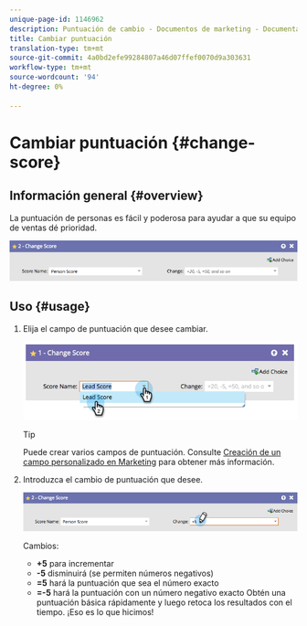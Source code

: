 ```yaml
---
unique-page-id: 1146962
description: Puntuación de cambio - Documentos de marketing - Documentación del producto
title: Cambiar puntuación
translation-type: tm+mt
source-git-commit: 4a0bd2efe99284807a46d07ffef0070d9a303631
workflow-type: tm+mt
source-wordcount: '94'
ht-degree: 0%

---
```



# Cambiar puntuación {#change-score}

## Información general {#overview}

La puntuación de personas es fácil y poderosa para ayudar a que su equipo de ventas dé prioridad.

![](assets/flowstep-changescore.png)

## Uso {#usage}

1. Elija el campo de puntuación que desee cambiar.

   ![](assets/image2014-9-22-11-3a7-3a31.png)

   >[!TIP]
   >
   >Puede crear varios campos de puntuación. Consulte [Creación de un campo personalizado en Marketing](/help/marketo/product-docs/administration/field-management/create-a-custom-field-in-marketo.md) para obtener más información.

1. Introduzca el cambio de puntuación que desee.

   ![](assets/flowstep-changescoretype.png)

   Cambios:

   * **+5** para incrementar
   * **-5** disminuirá (se permiten números negativos)
   * **=5** hará la puntuación que sea el número exacto
   * **=-5** hará la puntuación con un número negativo exacto
   Obtén una puntuación básica rápidamente y luego retoca los resultados con el tiempo. ¡Eso es lo que hicimos!
